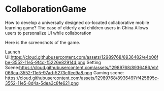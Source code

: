 # CollaborationGame
How to develop a universally designed co-located collaborative mobile learning game? The case of elderly and children users in China
Allows users to personalize UI while collaboration 

Here is the screenshots of the game. 

Launch UI:https://cloud.githubusercontent.com/assets/12989768/8936482/e4b06fbe-3552-11e5-9f4d-f5226e82914d.png
Setting Scene:https://cloud.githubusercontent.com/assets/12989768/8936486/eb1066ca-3552-11e5-97ad-5273cffec9a8.png
Gaming scene: https://cloud.githubusercontent.com/assets/12989768/8936497/f425895c-3552-11e5-8d4a-5dea3c8fe621.png
 
